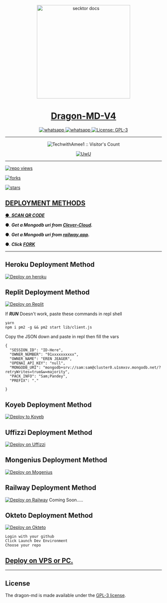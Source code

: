   <p align="center">  
  <a href="https://i.ibb.co/wRgDy33/20221104-225109.png">
    <img alt="secktor docs" height="300" src="https://i.ibb.co/wRgDy33/20221104-225109.png">
    <h1 align="center"> Dragon-MD-V4 </h1>
  </a>
</p>  
<p align="center">
  <a aria-label="Join our chats" href="https://chat.whatsapp.com/DfXcDCINUpP4V15JmRv6Ir" target="_blank">
    <img alt="whatsapp" src="https://img.shields.io/badge/Join Group-25D366?style=for-the-badge&logo=whatsapp&logoColor=white" />
  </a>
<a aria-label="Bot Whatsapp" href="[https://chat.whatsapp.com/DfXcDCINUpP4V15JmRv6Ir](https://wa.me/6282116863163?text=.menu)" target="_blank">
    <img alt="whatsapp" src="https://img.shields.io/badge/Bot%20Whatsapp-25D366?style=for-the-badge&logo=whatsapp&logoColor=white" />
  </a>
  <a aria-label="Secktor is free to use" href="https://github.com/SamPandey001/Secktor-Md/blob/main/LICENCE" target="_blank">
    <img alt="License: GPL-3" src="https://badges.frapsoft.com/os/gpl/gpl.png?v=103)](https://opensource.org/licenses/GPL-3.0/" target="_blank" />
  </a>

</p>

---

<p align="center"><img src="https://profile-counter.glitch.me/{TechwithAmee1}/count.svg" alt="TechwithAmee1 :: Visitor's Count" /></p>

<p align="center">
   <a href="https://github.com/TechwithAmee1"><img src="http://readme-typing-svg.herokuapp.com?color=FF0000&center=true&vCenter=true&multiline=false&lines=Dragon+Multi+Device;Base+Secktor;Give+star+and+forks+this+Repo+:D;Follow+My+Github" alt="UwU">
</p>

---

![repo views](https://hits.seeyoufarm.com/api/count/incr/badge.svg?url=https%3A%2F%2Fgithub.com%2FTechwithAmee1%2FDragon-MD-V4&count_bg=%2379C83D&title_bg=%23555555&icon=gitpod.svg&icon_color=%23E7E7E7&title=Views&edge_flat=false)

![forks](https://img.shields.io/github/forks/TechwithAmee1/Dragon-MD-V4?label=Forks&style=social)

![stars](https://img.shields.io/github/stars/TechwithAmee1/Dragon-MD-V4?style=social)

  

 ## DEPLOYMENT METHODS

  

●. ***[SCAN QR CODE](https://citel-x.herokuapp.com/session)***

●. ***Get a Mongodb uri from [Clever-Cloud](https://api.clever-cloud.com/v2/session/login).***

●. ***Get a Mongodb uri from [railway.app](https://railway.app).***

●.  ***Click [FORK](https://github.com/TechwithAmee1/Dragon-MD-V4/fork)***

---

## Heroku Deployment Method
[![Deploy on heroku](https://www.herokucdn.com/deploy/button.svg)](https://dashboard.heroku.com/new?button-url=https://github.com/TechwithAmee1/Dragon-MD-V4&template=https://github.com/TechwithAmee1/Dragon-MD-V4.git)

## Replit Deployment Method
[![Deploy on Replit](https://repl.it/badge/github/quiec/whatsasena)](https://repl.it/github/TechwithAmee1/Dragon-MD-V4)

If ***RUN*** Doesn't work, paste these commands in repl shell

```
yarn
npm i pm2 -g && pm2 start lib/client.js
```
Copy the JSON down and paste in repl then fill the vars

```
{
  "SESSION_ID": "ID-Here",
  "OWNER_NUMBER": "91xxxxxxxxxx",
  "OWNER_NAME": "EREN JEAGER",
  "OPENAI_API_KEY": "null",
  "MONGODB_URI": "mongodb+srv://sam:sam@cluster0.u1smxsv.mongodb.net/?retryWrites=true&w=majority",
  "PACK_INFO": "Sam;Pandey",
  "PREFIX": "."
   
}
```

## Koyeb Deployment Method
[![Deploy to Koyeb](https://www.koyeb.com/static/images/deploy/button.svg)](https://app.koyeb.com/apps/deploy?type=git&repository=github.com/TechwithAmee1/Dragon-MD-V4&branch=main&env[SESSION_ID]&env[OWNER_NUMBER]=94767453646&env[MONGODB_URI]&&env[OWNER_NAME]=ameesha&env[KOYEB_API]&env[PREFIX]=.&env[ALIVE_IMG]=https://i.ibb.co/NF7FbF2/20230604-132133.png&env[ALIVE_MSJ]=IAmOnline&env[global_url]=instagram.com&env[FAKE_COUNTRY_CODE]=92&env[READ_MESSAGE]=false&env[DISABLE_PM]=false&env[WORKTYPE]=public&env[THEME]=SI&env[PACK_INFO]=ameesha;madebydragonmd&name=dragon-md&env[KOYEB_NAME]=dragon-md&env[ANTILINK_VALUES]=chat.whatsapp.com&env[PORT]=8000)

## Uffizzi Deployment Method
[![Deploy on Uffizzi](https://telegra.ph/file/e464e609e43eb3dfdc144.png)](https://app.uffizzi.com/projects)

## Mongenius Deployment Method
[![Deploy on Mogenius](https://telegra.ph/file/946d83b461457a3c1598c.png)](https://studio.mogenius.com/studio/cloud-space/cloud-space-overview)

## Railway Deployment Method
[![Deploy on Railway](https://railway.app/button.svg)]()  Coming Soon.....

## Okteto Deployment Method
[![Deploy on Okteto](https://okteto.com/develop-okteto.svg)](https://cloud.okteto.com)

```
Login with your github
Click Launch Dev Environment
Choose your repo
```


  

 ## [Deploy on VPS or PC.](https://github.com/TechwithAmee1/Dragon-MD-V4/blob/main/deploy-on-vps.md)

 


 ---

## License

The dragon-md is made available under the [GPL-3 license](https://github.com/TechwithAmee1/Dragon-MD-V4/blob/main/LICENCE). 
